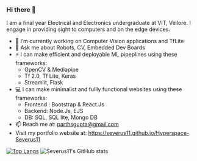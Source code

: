 ### Hi there 👋

I am a final year Electrical and Electronics undergraduate at VIT, Vellore. I engage in providing sight to computers and on the edge devices.

- 🔭 I’m currently working on Computer Vision applications and TfLite
- 💬 Ask me about Robots, CV, Embedded Dev Boards
- ⚡ I can make efficient and deployable ML pipeplines using these frameworks:
   - OpenCV & Mediapipe
   - Tf 2.0, Tf Lite, Keras
   - Streamlit, Flask
- 💻 I can make minimalist and fullly functional websites using these frameworks:
   - Frontend : Bootstrap & React.Js
   - Backend: Node.Js, EJS
   - DB: SQL, SQL lite, Mongo DB
- 📫 Reach me at: parthsgupta@gmail.com
- Visit my portfolio website at: https://severus11.github.io/Hyperspace-Severus11

[![Top Langs](https://github-readme-stats.vercel.app/api/top-langs/?username=severus11&langs_count=10&layout=compact&hide=jupyter%20notebook)](https://github.com/anuraghazra/github-readme-stats)                               ![Severus11's GitHub stats](https://github-readme-stats.vercel.app/api?username=Severus11&show_icons=true&theme=tokyonight&count_private=true)   



<!-- - 🌱 I can code in C++, Python, Javascript, Java, HTML & CSS, Shell -->

